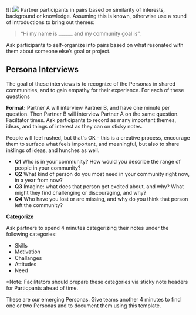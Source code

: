 ![](![](https://c1.staticflickr.com/9/8850/18571536118_19382c4c64_c.jpg)
Partner participants in pairs based on similarity of interests, background or knowledge.   Assuming this is known, otherwise use a round of introductions to bring out themes: 

 >“Hi my name is ______ and my community goal is”. 
 
Ask participants to self-organize into pairs based on what resonated with them about someone else’s goal or project. 

## Persona Interviews

The goal of these interviews is to recognize  of the Personas in shared communities, and to gain empathy for their experience.  For each of these questions 

**Format:** Partner A will interview Partner B, and have one minute per question. Then Partner B will interview Partner A on the same question. Faciltator times. Ask participants to record as many important themes, ideas, and things of interest as they can on sticky notes.

People will feel rushed, but that's OK - this is a creative process, encourage them to surface what feels important, and meaningful, but also to share inklings of ideas, and hunches as well.

* **Q1** Who is in your community? How would you describe the range of people in your community?
* **Q2** What kind of person do you most need in your community right now, in a year from now?
* **Q3** Imagine: what does that person get excited about, and why? What might they find challenging or discouraging, and why?
* **Q4** Who have you lost or are missing, and why do you think that person left the community?

**Categorize**

Ask partners to spend 4 minutes categerizing their notes under the following categories:

* Skills
* Motivation
* Challanges
* Attitudes
* Need

*Note: Facilitators should prepare these categories via sticky note headers for Particpants ahead of time.

These are our emerging Personas.  Give teams another 4 minutes to find one or two Personas and to document them using this template.





